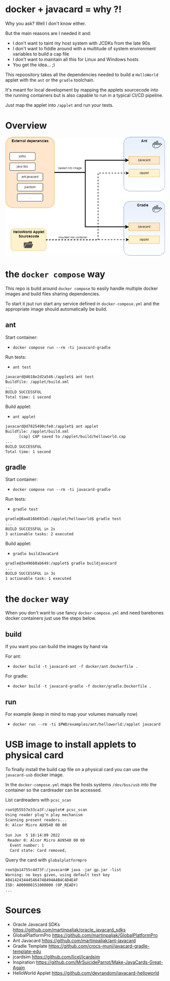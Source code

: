 # docker + javacard = why ?!

Why you ask? Well I don't know either.

But the main reasons are I needed it and:
* I don't want to taint my host system with JCDKs from the late 90s
* I don't want to fiddle around with a multitude of system environment variables to build a cap file
* I don't want to maintain all this for Linux and Windows hosts
* You get the idea... ;)



This repoository takes all the dependencies needed to build a `HelloWorld` applet
with the `ant` or the `gradle` toolchain.

It's meant for local development by mapping the applets sourcecode into the
running containers but is also capable to run in a typical CI/CD pipeline.

Just map the applet into `/applet` and run your tests.


# Overview

![docker container overview](.github/docker-overview.png)



# the `docker compose` way

This repo is build around `docker compose` to easily handle multiple docker images and build files sharing dependencies.

To start it jsut run start any service defined in `docker-compose.yml` and 
the appropriate image should automatically be build.

## ant

Start container:
* `docker compose run --rm -ti javacard-gradle`

Run tests:
* `ant test`

```
javacard@4618e2d2a546:/applet$ ant test
Buildfile: /applet/build.xml
...
BUILD SUCCESSFUL
Total time: 1 second
```
Build applet:
* `ant applet`

```
javacard@d7825490cfe0:/applet$ ant applet
Buildfile: /applet/build.xml
      [cap] CAP saved to /applet/build/helloworld.cap
...
BUILD SUCCESSFUL
Total time: 1 second
```

## gradle 

Start container:
* `docker compose run --rm -ti javacard-gradle`

Run tests:
* `gradle test`

```
gradle@8aa816b693a5:/applet/helloworld$ gradle test
...
BUILD SUCCESSFUL in 2s
3 actionable tasks: 2 executed
```
Build applet:
* `gradle buildJavaCard`

```
gradle@3e496b0ab649:/applet$ gradle buildjavacard
...
BUILD SUCCESSFUL in 3s
1 actionable task: 1 executed
```


# the `docker` way

When you don't want to use fancy `docker-compose.yml` and need barebones docker containers just use the steps below.

## build
If you want you can build the images by hand via

For ant:
* `docker build -t javacard-ant -f docker/ant.Dockerfile .`

For gradle:
* `docker build -t javacard-gradle -f docker/gradle.Dockerfile .`

## run

For example (keep in mind to map your volumes manually now)
* `docker run --rm -ti $PWD/examples/ant/helloworld:/applet javacard`


# USB image to install applets to physical card

To finally install the build cap file on a physical card 
you can use the `javacard-usb` docker image.

In the `docker-compose.yml` maps the hosts systems `/dev/bus/usb`
into the container so the cardreader can be accessed.



List cardreaders with `pcsc_scan`
```
root@55557e33ca3f:/applet# pcsc_scan 
Using reader plug'n play mechanism
Scanning present readers...
0: Alcor Micro AU9540 00 00
 
Sun Jun  5 18:14:09 2022
 Reader 0: Alcor Micro AU9540 00 00
  Event number: 1
  Card state: Card removed, 
```


Query the card with `globalplatformpro`
```
root@a14755c4d73f:/javacard# java -jar gp.jar -list
Warning: no keys given, using default test key 404142434445464748494A4B4C4D4E4F
ISD: A000000151000000 (OP_READY)
...
```

# Sources

* Oracle Javacard SDKs  https://github.com/martinpaljak/oracle_javacard_sdks
* GlobalPlatformPro https://github.com/martinpaljak/GlobalPlatformPro
* Ant Javacard https://github.com/martinpaljak/ant-javacard
* Gradle Template https://github.com/crocs-muni/javacard-gradle-template-edu
* jcardsim https://github.com/licel/jcardsim
* Inspiration https://github.com/MrSuicideParrot/Make-JavaCards-Great-Again
* HelloWorld Applet https://github.com/devrandom/javacard-helloworld
